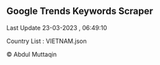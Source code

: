 

## Google Trends Keywords Scraper 
 
Last Update 23-03-2023 , 06:49:10

Country List :
VIETNAM.json



© Abdul Muttaqin 
